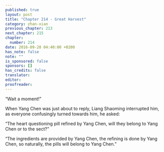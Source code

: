 ```yaml
---
published: true
layout: post
title: "Chapter 214 - Great Harvest"
category: zhan-xian
previous_chapter: 213
next_chapter: 215
chapter:
  number: 214
date: 2016-09-28 04:40:00 +0200
has_note: false
note: ""
is_sponsored: false
sponsors: []
has_credits: false
translator:
editor:
proofreader:
---
```

“Wait a moment!”

When Yang Chen was just about to reply, Liang Shaoming interrupted him, as everyone confusingly turned towards him, he asked:

“The heart questioning pill refined by Yang Chen, will they belong to Yang Chen or to the sect?”

“The ingredients are provided by Yang Chen, the refining is done by Yang Chen, so naturally, the pills will belong to Yang Chen.”
<!--more>

Zhu Chentao shot a glance towards Yang Chen and confusingly asked:

“Could it be that hall master Liang feels that they should belong to the sect?”

“Since my sect gave him so many rewards, naturally, they must belong to the sect.”

Obviously, Liang Shaoming wasn’t willing to let the heart questioning pills belong to Yang Chen. If they belonged to the sect, then using his identity, he still had some chance to obtain a pill. Maybe with this one pill, he could enter the YuanYing stage, so he couldn’t help but make these selfish schemes.

“What about the profits of Hundred Thousand Mountain, are they not enough for the sect to give rewards?”

Zhu Chentao sneered. How could he not see what Liang Shaoming’s intentions were?

“It is still unknown how many pills he can refine, so what use is there to discuss about these matters right now?”

Palace Master Zhong Jiao kept up his calm face and shot a glance at Liang Shaoming, then he continued:

“It would be difficult to gain the support of a Dacheng expert to attack Hundred Thousand Mountain with just one heart questioning pill and we require the support of at least five experts. With two pills for each person, that would be ten pills in total. Yang Chen, you concoct the pills, as for the extra pills, you can keep them for yourself.”

Although he had dominatingly ordered Yang Chen to give ten pills, Yang Chen didn’t have any problems with following this. This was a method proposed by him and looking at the big picture, it would also resolve many of Yang Chen’s troubles. 

“Disciple will do as ordered!”

Yang Chen loudly agreed and was just about to leave when his gaze swept across Liang Shaoming, he suddenly turned and said:

“Disciple would still have to rely on Palace Master to assure the safety of disciple’s master.”

“Be at ease!”

Palace Master Zhong Jiao agreed:

“Apprentice brother Wang is just about to come out of seclusion, I will arrange for your master to live near apprentice brother Wang’s seclusion place. Furthermore, I will also ask Shi Kui and Xie Sha of the Eccentric Hall to guard your master, you shouldn’t worry and concentrate on pill concocting!”

Since the enemy could find Yang Chen’s location, naturally, they also knew how important his master, Gao Yue, was to him. This wasn’t any secret at Pure Yang Palace, regardless of whatever malicious things you say about Yang Chen, he would just laugh it off, but if someone dares to speak wrongly about Gao Yue, Yang Chen would hunt and kill him a thousand times.  

Moreover, Gao Yue herself was one of the people involved in the matter regarding Hundred Thousand Mountains, it was quite possible that those people would similarly retaliate against her.

Therefore, Yang Chen’s concerns weren’t completely unfounded. Palace Master Zhong Jiao had also thought about this matter and made this arrangement. 

Liang Shaoming’s plans to obtain a heart questioning pill had failed because of Palace Master Zhong Jiao’s words, but he didn’t dare to utter even a single word. Everything was planned by Yang Chen, the ingredients belonged to Yang Chen, the refining was also done by Yang Chen, hence, providing ten pills to the sect was more than enough. Furthermore, the sect would still obtain the profits of Hundred Thousand Mountains. 

Such a big matter would require great preparation from Pure Yang Palace in all fields like manpower, resources, and allies. Although Yang Chen still hadn’t begun the refining of the heart questioning pills, some information about it needed to be spread.

This was so that when the time comes, the experts of the ally sects don’t become unavailable by going into seclusion or for other similar reasons. In short, the time when Yang Chen completes the pill concocting should be the time by which the sect’s preparations were finished. 		

Therefore, all of them begun to get busy. Pure Yang Palace immediately postponed many missions and began to use the sect’s contribution points to exchange for different grades of flames. The rewards were ample, arousing the interest of countless people. 

As long as one was a fire attributed cultivator, he would have to use a flame. But not all fire attributed cultivators were so fortunate and could find flames like Real Sun Fire or Real Moon Fire.

Even Yang Chen’s master, Gao Yue, also only had a Purple Heart Fire, which was comparable to Yang Chen’s geocentric fire. For the majority of the people, let alone geocentric fire, they would be lucky if they could obtain a first grade or second grade flame.

The issue of Yang Chen requiring flames wasn’t raised by Yang Chen, but rather by Zhu Chentao. When Zhu Chentao saw that Yang Chen’s Profound Spirit Furnace could be upgraded by absorbing different types of flames, he immediately noted it in his mind. No wonder, Yang Chen had previously said that he would exchange the Heaven Seizing Pill recipe for a flame. 

This Profound Spirit Furnace was obtained by Zhu Chentao by accident, which he later gifted to Yang Chen. Zhu Chentao had He Lianyun’s furnace, so he wasn’t envious of Yang Chen’s Profound Spirit Furnace.

On the contrary, he even mentioned this to Palace Master once. This time, the Palace Master also seized the opportunity to obtain some benefits for Yang Chen to start this magnificent occasion.

Usually, the sect’s contribution points were very rarely awarded, causing each and every one of the thousands of disciples to drool over them. 

Those who had obtained a flame but hadn’t used it, all immediately exchanged it for contribution points. Those contribution points could be exchanged for spirit stones or perhaps other products of the sect, whose value far exceeded that of a simple flame. Even those who had used the flame exchanged it for contribution points. Later, when the opportunity arises, they could obtain a similar flame based on market value, which only required some time to be spent. 

Moreover, the sooner the flames were exchanged, the higher the contribution points awarded. Everyone had similar ideas and within a short ten days, the sect had already collected 50 first grade flames and more than 20 second grade flames. 

When Yang Chen and Zhu Chentao entered Yang Chen’s refining room again, Zhu Chentao immediately produced the flames obtained. These almost 80 flames made Yang Chen extremely happy. 

A woodcutter must sharpen his axe before chopping logs. Yang Chen wasn’t polite and immediately began to use the Profound Spirit Furnace to absorb the flames. The Profound Spirit Furnace, which had already reached a very high grade and had absorbed high grade flames like real sun fire and real moon fire without any pressure, began to absorb these low grade flames at lightning speed. 

3 first grade flames or 2 second grade flames in a day. Within one short month, Yang Chen’s Profound Spirit Furnace had already absorbed all the flames completely.  

Speaking of this, the Profound Spirit Furnace had already absorbed many types of high grade flames but hadn’t absorbed many low grade flames. This batch of flames was full of low grade flames and although the individual flames in the batch didn’t raise the grade of the Profound Spirit Furnace as effectively as real sun fire or real moon fire, several tens of flames were enough to increase it by one grade. 

Yang Chen also refined one tenth of the Profound Green Metal Crystal this time, enriching the Profound Spirit Furnace even more. Within a month, the Profound Spirit Furnace had once again been reborn, not only had its grade increased, with the addition of Profound Greed Metal Crystal, its structure had become even more robust and its capability to endure the pressure of flames had increased substantially. 

Because the Profound Spirit Furnace could now control a large number of flames, his control over different flames during the pill concocting process became even more perfect, this was another great advantage. Holding the Profound Spirit Furnace, Yang Chen didn’t want to part with it. 
 
After using the Universal Treasure Raising Secrets once, Yang Chen finally began to cooperate with Zhu Chentao and entered seclusion to refine pills. 

This time again, Zhu Chentao’s disciple and Yang Chen’s former servant, Ho Lin, was waiting upon them. But, the only difference compared to last time was that from start to finish, Zhu Chentao and Ho Lin were only spectators, from purifying the ingredients to refining the elixir, everything was done by Yang Chen alone. 

Frankly speaking, when Yang Chen was concocting pills, he allowed Zhu Chentao and Ho Lin to learn as much as possible. Although Zhu Chentao was already a YuanYing stage experts, on the road of pill concocting, he himself didn’t dare to say that he had surpassed Yang Chen. Zhu Chentao was sincerely observing everything, afraid to miss anything. 

As for Ho Lin, who was originally Yang Chen’s servant, regardless of her cultivation, she had good control of fire when concocting pills, but it was still inferior to Yang Chen. Since Yang Chen had guided her for so long, she naturally knew good from bad and always waited upon her master and Yang Chen attentively, not daring to be distracted for a moment. 

The heart questioning pill required more than ten types of ten thousand years matured herbs, all of which were present in that valley. When Yang Chen took out those freshly plucked herbs, Zhu Chentao became ecstatic. 

Although being a pill concocting master meant that he had many chances to personally see ten thousand years matured legendary herbs, who takes out a pile of them? While Yang Chen was preparing, Zhu Chentao spared no effort to teach Ho Lin about the grade of this batch of herbs, while simultaneously holding these precious herbs in his own hands.  

Yang Chen first used the geocentric fire to refine all the herbs. The amount of spirit power in the ten thousand years matured herbs was enough to astonish anyone. Not to mention other things, under the influence of this pile of medicinal power, even the colour of Profound Spirit Furnace was changed, from dilute cyan colour to slightly greenish. This was indeed quite mystical. 

After some time, Ho Lin was unable to endure the thick overflowing spirit power and had to move far away, only then did the feeling blood and spirit power rolling around in her body ease out. 

When beginning the refining, Yang Chen’s fire controlling technique once again astonished Zhu Chentao. He kept on attentively observing the flame within Profound Spirit Furnace without any movement. 

This time, Yang Chen was using techniques to control fire as earth and control fire as water. Since the heart questioning pill paid particular attention calming the heart of a person like a river, just flowing on its path, without receiving the onslaught of outer devils, so naturally, among the five phases, the most peaceful ones of earth and water were the most suitable. However, although it was a dual refining of earth and water, the origin was still fire. 

At the lowest strata of Profound Spirit Furnace was a flame sealed like a piece of earth, formed together by geocentric fire and cold ice fire. After experiencing the refining of geocentric fire, the medicinal liquid spread on top of this foundation and began to flow around slowly like recently melted magma. 

Using the profound wood fire, he transformed it into a miniature bodhi tree. After penetrating the medicinal liquid, it took roots in the foundation beneath the medicinal liquid, that was formed with the combination of geocentric fire and cold ice fire. The portion of medicinal liquid approaching this tree slowly began to boil and the heat was then spread to all portions little by little. 

The best condition for meditation and cultivation was under a bodhi tree. Under this tree, anyone could safely enter a meditative state while calming their heart. The bodhi tree formed of profound wood fire also used the idea of mediation and fused with the heart questioning pill, perfectly harmonizing with its medicinal properties. 

Naturally, for the bodhi tree formed of profound wood fire to achieve these kinds of results, the most crucial point was the tiny flame strands of the profound wood fire engraved minute spirit storing spell formations in the medicinal liquid of the elixir while boiling it. This made it so that every infinitesimal drop of this medicinal liquid contained a minute spirit storing spell formation, which was the main reason for this effect. 

Also, at any point in time, the profound wood fire could only boil a small portion of the medicinal liquid that was surrounding the tree and wouldn’t pass the heat to the entire medicinal liquid. To achieve with this, Yang Chen’s precise control over fire was required. Bit by bit, the medicinal liquid that was flowing over the foundation made of two flames, was moved around once to undergo the baptism of profound wood fire. 

Just this process required the majority of the two years. The heart questioning pill allowed a person to not bow down to their devils, precisely because of bodhi meditation. Moreover, the coldness of cold ice fire would allow that person to always remain sober, this was the cause of always pointing towards their heart. Naturally, the cold ice flame has its uses and also allowed the minute flame strands to form spell formations. 

However, just relying on the spell formations wasn’t sufficient to perform the heart questioning pill’s function. The genuine reason for its effectiveness was still the medicinal power of those ten thousand years matured herbs that assist and complement each other. Otherwise, even these Dacheng experts could just set up the spell formations, then wouldn’t it be easy for them to refine the heart questioning pills?

In the end, the most basic requirement was an enormous and continuous supply of spirit power which doesn’t go berserk. The fusion of these factors makes the heart questioning pill deserve its reputation. 

Because Yang Chen had absorbed the cold ice fire and profound wood fire last time, he had great confidence in refining this heart questioning pill. Even Zhu Chentao, who had been watching from start to finish, realized that it was not so easy. Leaving aside the fact that searching for materials was difficult, just this high grade fire controlling technique was something which he can’t reproduce. 

During the whole process, Zhu Chentao only kept on gasping with excitement. Yang Chen’s current level of flame control left him completely speechless and unable to find words to describe his praise. 

Now, Zhu Chentao and Ho Lin were convinced that as long as they cultivate the dao of flame control as Yang Chen had thought them, the road ahead of them could lead them far into the future. Thus, Zhu Chentao wouldn’t ever have the feeling of an impassable gap, as he had at the peak of JieDan stage. 

One year’s time was needed to lay down sufficient spell formations within the medicinal liquid, while the remaining time was required by Yang Chen to complete the final refining of the heart questioning pill. 

The most surprising thing was, at the final juncture, Yang Chen didn’t use any high grade flame, rather, one of the first grade flames that he had collected this time. Although the low key and underrated flame didn’t cause any great waves in the final step, it was able to maintain a high temperature from beginning to end. 

Initially, Yang Chen used to believe that he would have to use the green phosphorous fire at this step. But now, since he had many low grade flames, some of them were even more suitable and increased the success of elixir. 

Finally, after ten months, Yang Chen began the final step of pill collecting. Zhu Chentao was barely able to make bits and pieces of the dazzling pill concocting technique while Ho Lin’s vision was completely sunk into a fog, unable to make out anything of the technique used by Yang Chen. 

However, at this crucial time, no one dared to disturb Yang Chen. Both of them cautiously observed Yang Chen, waiting until Yang Chen had completed the final step and extinguished the flame. 

Suddenly, a beam of dense dazzling light appeared from the Profound Spirit Furnace. The beam broke through the roof and directly soared outside. The underground spirit vein of Second Fierce Yang Courtyard seemed to be suddenly attracted by something and began to crazily concentrate at the side of this Profound Spirit Furnace. 

